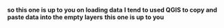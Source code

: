 **so this one is up to you on loading data**
**I tend to used QGIS to copy and paste data into the empty layers**
**this one is up to you**
